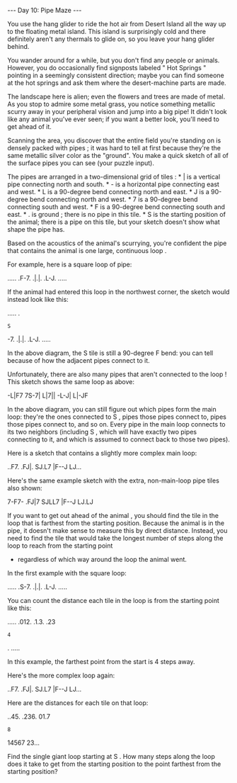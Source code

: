 --- Day 10: Pipe Maze ---

   You use the hang glider to ride the hot air from Desert Island all the
   way up to the floating metal island. This island is surprisingly cold
   and there definitely aren't any thermals to glide on, so you leave your
   hang glider behind.

   You wander around for a while, but you don't find any people or
   animals. However, you do occasionally find signposts labeled " Hot
   Springs " pointing in a seemingly consistent direction; maybe you can
   find someone at the hot springs and ask them where the desert-machine
   parts are made.

   The landscape here is alien; even the flowers and trees are made of
   metal. As you stop to admire some metal grass, you notice something
   metallic scurry away in your peripheral vision and jump into a big
   pipe! It didn't look like any animal you've ever seen; if you want a
   better look, you'll need to get ahead of it.

   Scanning the area, you discover that the entire field you're standing
   on is densely packed with pipes ; it was hard to tell at first because
   they're the same metallic silver color as the "ground". You make a
   quick sketch of all of the surface pipes you can see (your puzzle
   input).

   The pipes are arranged in a two-dimensional grid of tiles :
     * | is a vertical pipe connecting north and south.
     * - is a horizontal pipe connecting east and west.
     * L is a 90-degree bend connecting north and east.
     * J is a 90-degree bend connecting north and west.
     * 7 is a 90-degree bend connecting south and west.
     * F is a 90-degree bend connecting south and east.
     * . is ground ; there is no pipe in this tile.
     * S is the starting position of the animal; there is a pipe on this
       tile, but your sketch doesn't show what shape the pipe has.

   Based on the acoustics of the animal's scurrying, you're confident the
   pipe that contains the animal is one large, continuous loop .

   For example, here is a square loop of pipe:

   .....
.F-7.
.|.|.
.L-J.
.....


   If the animal had entered this loop in the northwest corner, the sketch
   would instead look like this:

   .....
.

    S

   -7.
.|.|.
.L-J.
.....


   In the above diagram, the S tile is still a 90-degree F bend: you can
   tell because of how the adjacent pipes connect to it.

   Unfortunately, there are also many pipes that aren't connected to the
   loop ! This sketch shows the same loop as above:

   -L|F7
7S-7|
L|7||
-L-J|
L|-JF


   In the above diagram, you can still figure out which pipes form the
   main loop: they're the ones connected to S , pipes those pipes connect
   to, pipes those pipes connect to, and so on. Every pipe in the main
   loop connects to its two neighbors (including S , which will have
   exactly two pipes connecting to it, and which is assumed to connect
   back to those two pipes).

   Here is a sketch that contains a slightly more complex main loop:

   ..F7.
.FJ|.
SJ.L7
|F--J
LJ...


   Here's the same example sketch with the extra, non-main-loop pipe tiles
   also shown:

   7-F7-
.FJ|7
SJLL7
|F--J
LJ.LJ


   If you want to get out ahead of the animal , you should find the tile
   in the loop that is farthest from the starting position. Because the
   animal is in the pipe, it doesn't make sense to measure this by direct
   distance. Instead, you need to find the tile that would take the
   longest number of steps along the loop to reach from the starting point
   - regardless of which way around the loop the animal went.

   In the first example with the square loop:

   .....
.S-7.
.|.|.
.L-J.
.....


   You can count the distance each tile in the loop is from the starting
   point like this:

   .....
.012.
.1.3.
.23

    4

   .
.....


   In this example, the farthest point from the start is 4 steps away.

   Here's the more complex loop again:

   ..F7.
.FJ|.
SJ.L7
|F--J
LJ...


   Here are the distances for each tile on that loop:

   ..45.
.236.
01.7

    8

   14567
23...


   Find the single giant loop starting at S . How many steps along the
   loop does it take to get from the starting position to the point
   farthest from the starting position?
